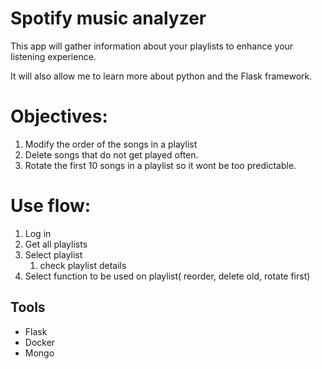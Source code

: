 # Spotify music analyzer

This app will gather information about your playlists to enhance your listening experience.

It will also allow me to learn more about python and the Flask framework.


# Objectives:

1. Modify the order of the songs in a playlist
2. Delete songs that do not get played often.
3. Rotate the first 10 songs in a playlist so it wont be too predictable.

# Use flow:

1. Log in
2. Get all playlists
3. Select playlist
    1. check playlist details
4. Select function to be used on playlist( reorder, delete old, rotate first)

## Tools

- Flask
- Docker
- Mongo

